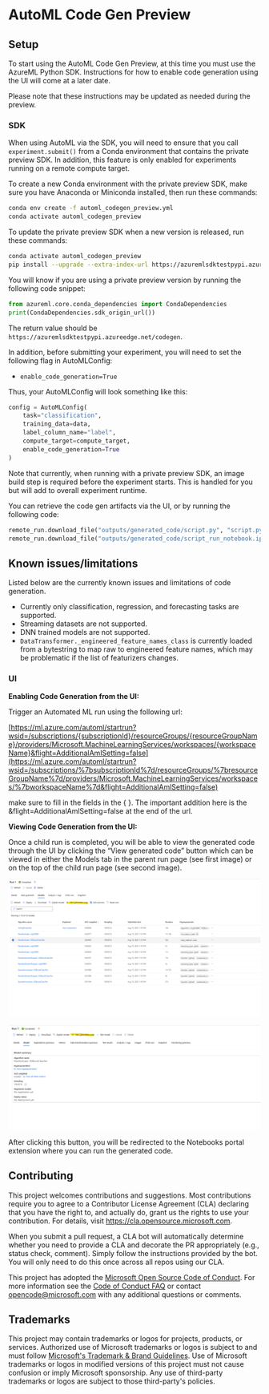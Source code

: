 # AutoML Code Gen Preview

## Setup
To start using the AutoML Code Gen Preview, at this time you must use the AzureML Python SDK. Instructions for how to enable code generation using the UI will come at a later date.

Please note that these instructions may be updated as needed during the preview.

### SDK
When using AutoML via the SDK, you will need to ensure that you call `experiment.submit()` from a Conda environment that contains the private preview SDK. In addition, this feature is only enabled for experiments running on a remote compute target.

To create a new Conda environment with the private preview SDK, make sure you have Anaconda or Miniconda installed, then run these commands:
```bash
conda env create -f automl_codegen_preview.yml
conda activate automl_codegen_preview
```

To update the private preview SDK when a new version is released, run these commands:
```bash
conda activate automl_codegen_preview
pip install --upgrade --extra-index-url https://azuremlsdktestpypi.azureedge.net/codegen "azureml-train-automl<0.1.50"
```

You will know if you are using a private preview version by running the following code snippet:

```python
from azureml.core.conda_dependencies import CondaDependencies
print(CondaDependencies.sdk_origin_url())
```

The return value should be `https://azuremlsdktestpypi.azureedge.net/codegen`.

In addition, before submitting your experiment, you will need to set the following flag in AutoMLConfig:
* `enable_code_generation=True`

Thus, your AutoMLConfig will look something like this:

```python
config = AutoMLConfig(
    task="classification",
    training_data=data,
    label_column_name="label",
    compute_target=compute_target,
    enable_code_generation=True
)
```

Note that currently, when running with a private preview SDK, an image build step is required before the experiment starts. This is handled for you but will add to overall experiment runtime.

You can retrieve the code gen artifacts via the UI, or by running the following code:

```python
remote_run.download_file("outputs/generated_code/script.py", "script.py")
remote_run.download_file("outputs/generated_code/script_run_notebook.ipynb", "script_run_notebook.ipynb")
```

## Known issues/limitations
Listed below are the currently known issues and limitations of code generation.

* Currently only classification, regression, and forecasting tasks are supported.
* Streaming datasets are not supported.
* DNN trained models are not supported.
* `DataTransformer._engineered_feature_names_class` is currently loaded from a bytestring to map raw to engineered feature names, which may be problematic if the list of featurizers changes.

### UI
**Enabling Code Generation from the UI:** 

Trigger an Automated ML run using the following url: 

[https://ml.azure.com/automl/startrun?wsid=/subscriptions/{subscriptionId}/resourceGroups/{resourceGroupName}/providers/Microsoft.MachineLearningServices/workspaces/{workspaceName}&flight=AdditionalAmlSetting=false](https://ml.azure.com/automl/startrun?wsid=/subscriptions/%7bsubscriptionId%7d/resourceGroups/%7bresourceGroupName%7d/providers/Microsoft.MachineLearningServices/workspaces/%7bworkspaceName%7d&flight=AdditionalAmlSetting=false)

make sure to fill in the fields in the { }. The important addition here is the &flight=AdditionalAmlSetting=false at the end of the url.

**Viewing Code Generation from the UI:** 

Once a child run is completed, you will be able to view the generated code through the UI by clicking the “View generated code” button which can be viewed in either the Models tab in the parent run page (see first image) or on the top of the child run page (see second image).

![models tab view generate code button](Images/ParentModelsViewGenerateCodeBtn.png)

![child run page view generated code button](Images/ChildViewGeneratedCodeBtn.png)

After clicking this button, you will be redirected to the Notebooks portal extension where you can run the generated code.


## Contributing

This project welcomes contributions and suggestions.  Most contributions require you to agree to a
Contributor License Agreement (CLA) declaring that you have the right to, and actually do, grant us
the rights to use your contribution. For details, visit https://cla.opensource.microsoft.com.

When you submit a pull request, a CLA bot will automatically determine whether you need to provide
a CLA and decorate the PR appropriately (e.g., status check, comment). Simply follow the instructions
provided by the bot. You will only need to do this once across all repos using our CLA.

This project has adopted the [Microsoft Open Source Code of Conduct](https://opensource.microsoft.com/codeofconduct/).
For more information see the [Code of Conduct FAQ](https://opensource.microsoft.com/codeofconduct/faq/) or
contact [opencode@microsoft.com](mailto:opencode@microsoft.com) with any additional questions or comments.

## Trademarks

This project may contain trademarks or logos for projects, products, or services. Authorized use of Microsoft 
trademarks or logos is subject to and must follow 
[Microsoft's Trademark & Brand Guidelines](https://www.microsoft.com/en-us/legal/intellectualproperty/trademarks/usage/general).
Use of Microsoft trademarks or logos in modified versions of this project must not cause confusion or imply Microsoft sponsorship.
Any use of third-party trademarks or logos are subject to those third-party's policies.
